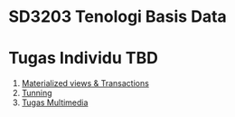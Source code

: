 # SD3203 Tenologi Basis Data

# Tugas Individu TBD

1. [Materialized views & Transactions](/tugas%20materialiazed%20view%20transaction/materialized-views-transactions.md)
2. [Tunning](/Tugas%20Tuning%20Database/README.md)
3. [Tugas Multimedia](/Tugas%20Multimedia/Tugas%20Multimedia%20TBD/Tugas-Multimedia-TBD.md)
